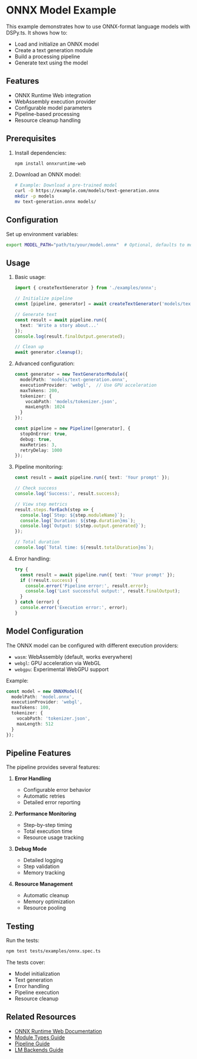 # ONNX Model Example

This example demonstrates how to use ONNX-format language models with DSPy.ts. It shows how to:

- Load and initialize an ONNX model
- Create a text generation module
- Build a processing pipeline
- Generate text using the model

## Features

- ONNX Runtime Web integration
- WebAssembly execution provider
- Configurable model parameters
- Pipeline-based processing
- Resource cleanup handling

## Prerequisites

1. Install dependencies:
   ```bash
   npm install onnxruntime-web
   ```

2. Download an ONNX model:
   ```bash
   # Example: Download a pre-trained model
   curl -O https://example.com/models/text-generation.onnx
   mkdir -p models
   mv text-generation.onnx models/
   ```

## Configuration

Set up environment variables:
```bash
export MODEL_PATH="path/to/your/model.onnx"  # Optional, defaults to models/text-generation.onnx
```

## Usage

1. Basic usage:
   ```typescript
   import { createTextGenerator } from './examples/onnx';

   // Initialize pipeline
   const [pipeline, generator] = await createTextGenerator('models/text-generation.onnx');

   // Generate text
   const result = await pipeline.run({
     text: 'Write a story about...'
   });
   console.log(result.finalOutput.generated);

   // Clean up
   await generator.cleanup();
   ```

2. Advanced configuration:
   ```typescript
   const generator = new TextGeneratorModule({
     modelPath: 'models/text-generation.onnx',
     executionProvider: 'webgl',  // Use GPU acceleration
     maxTokens: 200,
     tokenizer: {
       vocabPath: 'models/tokenizer.json',
       maxLength: 1024
     }
   });

   const pipeline = new Pipeline([generator], {
     stopOnError: true,
     debug: true,
     maxRetries: 3,
     retryDelay: 1000
   });
   ```

3. Pipeline monitoring:
   ```typescript
   const result = await pipeline.run({ text: 'Your prompt' });
   
   // Check success
   console.log('Success:', result.success);
   
   // View step metrics
   result.steps.forEach(step => {
     console.log(`Step: ${step.moduleName}`);
     console.log(`Duration: ${step.duration}ms`);
     console.log(`Output: ${step.output.generated}`);
   });

   // Total duration
   console.log(`Total time: ${result.totalDuration}ms`);
   ```

4. Error handling:
   ```typescript
   try {
     const result = await pipeline.run({ text: 'Your prompt' });
     if (!result.success) {
       console.error('Pipeline error:', result.error);
       console.log('Last successful output:', result.finalOutput);
     }
   } catch (error) {
     console.error('Execution error:', error);
   }
   ```

## Model Configuration

The ONNX model can be configured with different execution providers:

- `wasm`: WebAssembly (default, works everywhere)
- `webgl`: GPU acceleration via WebGL
- `webgpu`: Experimental WebGPU support

Example:
```typescript
const model = new ONNXModel({
  modelPath: 'model.onnx',
  executionProvider: 'webgl',
  maxTokens: 100,
  tokenizer: {
    vocabPath: 'tokenizer.json',
    maxLength: 512
  }
});
```

## Pipeline Features

The pipeline provides several features:

1. **Error Handling**
   - Configurable error behavior
   - Automatic retries
   - Detailed error reporting

2. **Performance Monitoring**
   - Step-by-step timing
   - Total execution time
   - Resource usage tracking

3. **Debug Mode**
   - Detailed logging
   - Step validation
   - Memory tracking

4. **Resource Management**
   - Automatic cleanup
   - Memory optimization
   - Resource pooling

## Testing

Run the tests:
```bash
npm test tests/examples/onnx.spec.ts
```

The tests cover:
- Model initialization
- Text generation
- Error handling
- Pipeline execution
- Resource cleanup

## Related Resources

- [ONNX Runtime Web Documentation](https://onnxruntime.ai/docs/get-started/with-web.html)
- [Module Types Guide](../../docs/guides/module-types.md)
- [Pipeline Guide](../../docs/guides/pipeline-guide.md)
- [LM Backends Guide](../../docs/guides/lm-backends.md)

